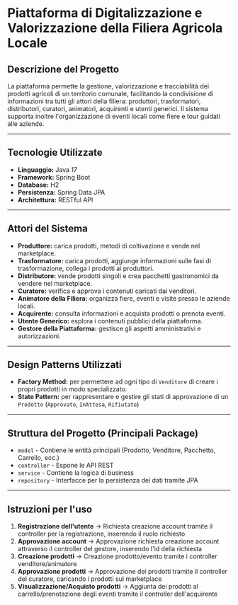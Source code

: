 # Piattaforma di Digitalizzazione e Valorizzazione della Filiera Agricola Locale

## Descrizione del Progetto

La piattaforma permette la gestione, valorizzazione e tracciabilità dei prodotti agricoli di un territorio comunale, facilitando la condivisione di informazioni tra tutti gli attori della filiera: produttori, trasformatori, distributori, curatori, animatori, acquirenti e utenti generici. Il sistema supporta inoltre l'organizzazione di eventi locali come fiere e tour guidati alle aziende.
                                               
---

## Tecnologie Utilizzate

* **Linguaggio:** Java 17
* **Framework:** Spring Boot
* **Database:** H2 
* **Persistenza:** Spring Data JPA
* **Architettura:** RESTful API

---

## Attori del Sistema

* **Produttore:** carica prodotti, metodi di coltivazione e vende nel marketplace.
* **Trasformatore:** carica prodotti, aggiunge informazioni sulle fasi di trasformazione, collega i prodotti ai produttori.
* **Distributore:** vende prodotti singoli e crea pacchetti gastronomici da vendere nel marketplace.
* **Curatore:** verifica e approva i contenuti caricati dai venditori.
* **Animatore della Filiera:** organizza fiere, eventi e visite presso le aziende locali.
* **Acquirente:** consulta informazioni e acquista prodotti o prenota eventi.
* **Utente Generico:** esplora i contenuti pubblici della piattaforma.
* **Gestore della Piattaforma:** gestisce gli aspetti amministrativi e autorizzazioni.

---


## Design Patterns Utilizzati

* **Factory Method:** per permettere ad ogni tipo di `Venditore` di creare i propri prodotti in modo specializzato.
* **State Pattern:** per rappresentare e gestire gli stati di approvazione di un `Prodotto` (`Approvato`, `InAttesa`, `Rifiutato`)

---

## Struttura del Progetto (Principali Package)

* `model` - Contiene le entità principali (Prodotto, Venditore, Pacchetto, Carrello, ecc.)
* `controller` - Espone le API REST
* `service` - Contiene la logica di business
* `repository` - Interfacce per la persistenza dei dati tramite JPA

---

## Istruzioni per l'uso

1. **Registrazione dell'utente** -> Richiesta creazione account tramite il controller per la registrazione, inserendo il ruolo richiesto
2. **Approvazione account** -> Approvazione richiesta creazione account attraverso il controller del gestore, inserendo l'id della richiesta
3. **Creazione prodotti** -> Creazione prodotto/evento tramite i controller venditore/animatore
4. **Approvazione prodotti** -> Approvazione dei prodotti tramite il controller del curatore, caricando i prodotti sul marketplace
5. **Visualizzazione/Acquisto prodotti** -> Aggiunta dei prodotti al carrello/prenotazione degli eventi tramite il controller dell'acquirente
